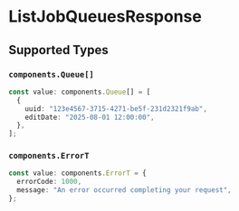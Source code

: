 # ListJobQueuesResponse


## Supported Types

### `components.Queue[]`

```typescript
const value: components.Queue[] = [
  {
    uuid: "123e4567-3715-4271-be5f-231d2321f9ab",
    editDate: "2025-08-01 12:00:00",
  },
];
```

### `components.ErrorT`

```typescript
const value: components.ErrorT = {
  errorCode: 1000,
  message: "An error occurred completing your request",
};
```

